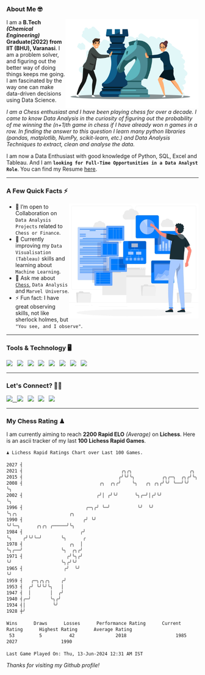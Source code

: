 ### About Me 🤓
<img align="right" alt="Coding" width="350" src="https://github.com/Laxman-Lakhan/Laxman-Lakhan/blob/master/Assets/Chess_Vector.jpg">   

I am a **B.Tech** _**(Chemical Engineering)**_ **Graduate(2022) from IIT (BHU), Varanasi**. I am a problem solver, and figuring out the better way of doing things keeps me going. I am fascinated by the way one can make data-driven decisions using Data Science. 

_I am a Chess enthusiast and I have been playing chess for over a decade. I came to know Data Analysis in the curiosity of figuring out the probability of me winning the (n+1)th game in chess if I have already won n games in a row. In finding the answer to this question I learn many python libraries (pandas, matplotlib, NumPy, scikit-learn, etc.) and Data Analysis Techniques to extract, clean and analyse the data._

I am now a Data Enthusiast with good knowledge of Python, SQL, Excel and Tableau. And I am **`looking for Full-Time Opportunities in a Data Analyst Role`**. You can find my Resume
 [here](https://drive.google.com/file/d/1UIOoogRLj5eGQFQBkuvMmTISZVdl2Ok7/view?usp=sharing).


---

### A Few Quick Facts ⚡️
<img align="right" alt="Coding" width="340" src="https://github.com/Laxman-Lakhan/Laxman-Lakhan/blob/master/Assets/Data_Vector.jpg">   

- 🤝 I’m open to Collaboration on `Data Analysis Projects` related to `Chess or Finance`.
- 📖 Currently improving my `Data Visualisation (Tableau)` skills and learning about `Machine Learning`.
- 💬 Ask me about [`Chess`](https://lichess.org/@/YourKingIsInDanger), `Data Analysis` and `Marvel Universe`.
- ⚡️ Fun fact: I have great observing skills, not like sherlock holmes, but `"You see, and I observe"`.

---
### Tools & Technology 🖥

<img src="https://img.shields.io/badge/Python-white?logo=Python&logoColor=ColorName&style=ShieldStyle" /> &nbsp;
<img src="https://img.shields.io/badge/MySQL-white?logo=MySQL&logoColor=ColorName&style=ShieldStyle" /> &nbsp;
<img src="https://img.shields.io/badge/Tableau-white?logo=Tableau&logoColor=ColorName&style=ShieldStyle" /> &nbsp;
<img src="https://img.shields.io/badge/Excel-white?logo=Microsoft+Excel&logoColor=196F3D&style=ShieldStyle" /> &nbsp;
<img src="https://img.shields.io/badge/Jupyter-white?logo=Jupyter&logoColor=ColorName&style=ShieldStyle" /> &nbsp;
<img src="https://img.shields.io/badge/pandas-white?logo=Pandas&logoColor=000080&style=ShieldStyle" /> &nbsp;
<img src="https://img.shields.io/badge/numpy-white?logo=Numpy&logoColor=85C1E9&style=ShieldStyle" /> &nbsp;
<img src="https://img.shields.io/badge/scikit learn-white?logo=Scikit+Learn&logoColor=ColorName&style=ShieldStyle" /> &nbsp;



---

### Let's Connect? 🫳🏻

<a href="mailto:laxmansingh.lakhan@gmail.com"> <img src="https://img.icons8.com/fluent/48/000000/gmail.png" width="3.5%"/> &nbsp;
[<img src="https://img.icons8.com/color/48/000000/linkedin.png" width="3.5%"/>](https://www.linkedin.com/in/laxman-lakhan/)  &nbsp;
[<img src="https://img.icons8.com/fluent/48/000000/facebook-new.png" width="3.5%"/>](https://www.facebook.com/s.laxmanlakhan/)  &nbsp;
[<img src="https://img.icons8.com/fluent/48/000000/instagram-new.png" width="3.5%"/>](https://www.instagram.com/laxman.lakhan/)  &nbsp;
[<img src="https://img.icons8.com/color/48/000000/twitter.png" width="3.5%"/>](https://twitter.com/laxman__lakhan)  &nbsp;

 ---
  
### My Chess Rating ♟
  
I am currently aiming to reach **2200 Rapid ELO** *(Average)* on **Lichess**. Here is an ascii tracker of my last **100 Lichess Rapid Games**.

  ```
  ♟︎ 𝙻𝚒𝚌𝚑𝚎𝚜𝚜 Rapid 𝚁𝚊𝚝𝚒𝚗𝚐𝚜 𝙲𝚑𝚊𝚛𝚝 𝚘𝚟𝚎𝚛 𝙻𝚊𝚜𝚝 𝟷00 𝙶𝚊𝚖𝚎𝚜.
  
2027 ┤
2021 ┤                                    ╭╮╭╮                     ╭╮
2015 ┤                                   ╭╯╰╯╰╮          ╭╮╭─╮  ╭╮╭╯╰╮
2008 ┤                            ╭╮  ╭╮╭╯    ╰╮   ╭╮ ╭╮╭╯╰╯ ╰──╯╰╯  ╰╮
2002 ┤                           ╭╯│ ╭╯╰╯      ╰╮╭─╯│╭╯╰╯             ╰╮
1996 ┤                       ╭─╮╭╯ ╰─╯          ╰╯  ╰╯                 ╰╮╭╮                   ╭╮
1990 ┤                      ╭╯ ╰╯                                       ╰╯╰─╮      ╭╮╭╮ ╭─────╯╰╮
1984 ┤                     ╭╯                                               ╰╮    ╭╯╰╯╰─╯       ╰╮      ╭
1978 ┤                 ╭╮  │                                                 ╰╮╭──╯              ╰╮  ╭╮╭╯
1971 ┤                ╭╯╰╮╭╯                                                  ╰╯                  ╰╮╭╯╰╯
1965 ┤               ╭╯  ╰╯                                                                        ╰╯
1959 ┤   ╭─╮╭╮╭╮    ╭╯
1953 ┤  ╭╯ ╰╯╰╯╰╮   │
1947 ┤  │       │  ╭╯
1940 ┤╭─╯       ╰╮╭╯
1934 ┤│          ╰╯
1928 ┼╯ 

Wins      Draws      Losses      Performance Rating      Current Rating      Highest Rating      Average Rating
   53         5          42               2018                  1985                2027                1990     

Last Game Played On: Thu, 13-Jun-2024 12:31 AM IST
  ```
  
  
*Thanks for visiting my Github profile!*
